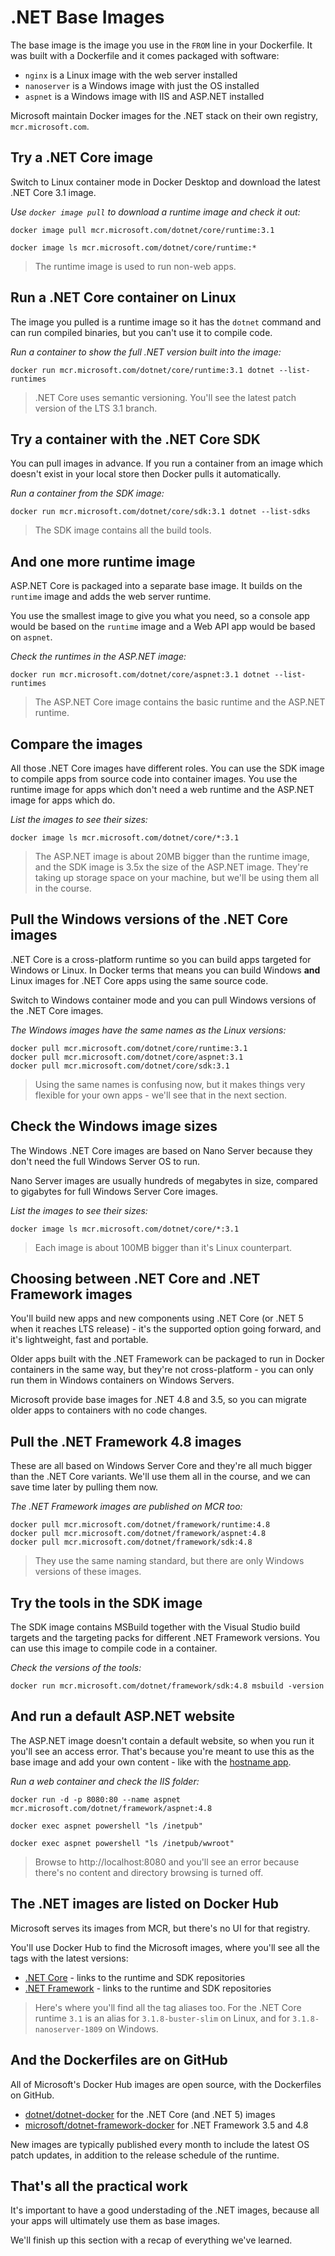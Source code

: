 # .NET Base Images



The base image is the image you use in the `FROM` line in your Dockerfile. It was built with a Dockerfile and it comes packaged with software:

- `nginx` is a Linux image with the web server installed
- `nanoserver` is a Windows image with just the OS installed
- `aspnet` is a Windows image with IIS and ASP.NET installed

Microsoft maintain Docker images for the .NET stack on their own registry, `mcr.microsoft.com`.



## Try a .NET Core image

Switch to Linux container mode in Docker Desktop and download the latest .NET Core 3.1 image.

_Use `docker image pull` to download a runtime image and check it out:_

```
docker image pull mcr.microsoft.com/dotnet/core/runtime:3.1

docker image ls mcr.microsoft.com/dotnet/core/runtime:*
```

> The runtime image is used to run non-web apps.



## Run a .NET Core container on Linux

The image you pulled is a runtime image so it has the `dotnet` command and can run compiled binaries, but you can't use it to compile code.

_Run a container to show the full .NET version built into the image:_

```
docker run mcr.microsoft.com/dotnet/core/runtime:3.1 dotnet --list-runtimes
```

> .NET Core uses semantic versioning. You'll see the latest patch version of the LTS 3.1 branch.



## Try a container with the .NET Core SDK

You can pull images in advance. If you run a container from an image which doesn't exist in your local store then Docker pulls it automatically.

_Run a container from the SDK image:_

```
docker run mcr.microsoft.com/dotnet/core/sdk:3.1 dotnet --list-sdks
```

> The SDK image contains all the build tools.



## And one more runtime image

ASP.NET Core is packaged into a separate base image. It builds on the `runtime` image and adds the web server runtime.

You use the smallest image to give you what you need, so a console app would be based on the `runtime` image and a Web API app would be based on `aspnet`.

_Check the runtimes in the ASP.NET image:_

```
docker run mcr.microsoft.com/dotnet/core/aspnet:3.1 dotnet --list-runtimes
```

> The ASP.NET Core image contains the basic runtime and the ASP.NET runtime.



## Compare the images

All those .NET Core images have different roles. You can use the SDK image to compile apps from source code into container images. You use the runtime image for apps which don't need a web runtime and the ASP.NET image for apps which do.

_List the images to see their sizes:_

```
docker image ls mcr.microsoft.com/dotnet/core/*:3.1
```

> The ASP.NET image is about 20MB bigger than the runtime image, and the SDK image is 3.5x the size of the ASP.NET image. They're taking up storage space on your machine, but we'll be using them all in the course.



## Pull the Windows versions of the .NET Core images

.NET Core is a cross-platform runtime so you can build apps targeted for Windows or Linux. In Docker terms that means you can build Windows **and** Linux images for .NET Core apps using the same source code.

Switch to Windows container mode and you can pull Windows versions of the .NET Core images.

_The Windows images have the same names as the Linux versions:_

```
docker pull mcr.microsoft.com/dotnet/core/runtime:3.1
docker pull mcr.microsoft.com/dotnet/core/aspnet:3.1
docker pull mcr.microsoft.com/dotnet/core/sdk:3.1
```

> Using the same names is confusing now, but it makes things very flexible for your own apps - we'll see that in the next section.



## Check the Windows image sizes

The Windows .NET Core images are based on Nano Server because they don't need the full Windows Server OS to run.

Nano Server images are usually hundreds of megabytes in size, compared to gigabytes for full Windows Server Core images.

_List the images to see their sizes:_

```
docker image ls mcr.microsoft.com/dotnet/core/*:3.1
```

> Each image is about 100MB bigger than it's Linux counterpart.



## Choosing between .NET Core and .NET Framework images

You'll build new apps and new components using .NET Core (or .NET 5 when it reaches LTS release) - it's the supported option going forward, and it's lightweight, fast and portable.

Older apps built with the .NET Framework can be packaged to run in Docker containers in the same way, but they're not cross-platform - you can only run them in Windows containers on Windows Servers.

Microsoft provide base images for .NET 4.8 and 3.5, so you can migrate older apps to containers with no code changes.



## Pull the .NET Framework 4.8 images

These are all based on Windows Server Core and they're all much bigger than the .NET Core variants. We'll use them all in the course, and we can save time later by pulling them now.

_The .NET Framework images are published on MCR too:_

```
docker pull mcr.microsoft.com/dotnet/framework/runtime:4.8
docker pull mcr.microsoft.com/dotnet/framework/aspnet:4.8
docker pull mcr.microsoft.com/dotnet/framework/sdk:4.8
```

> They use the same naming standard, but there are only Windows versions of these images.



## Try the tools in the SDK image

The SDK image contains MSBuild together with the Visual Studio build targets and the targeting packs for different .NET Framework versions. You can use this image to compile code in a container.

_Check the versions of the tools:_

```
docker run mcr.microsoft.com/dotnet/framework/sdk:4.8 msbuild -version
```



## And run a default ASP.NET website

The ASP.NET image doesn't contain a default website, so when you run it you'll see an access error. That's because you're meant to use this as the base image and add your own content - like with the [hostname app]().

_Run a web container and check the IIS folder:_

```
docker run -d -p 8080:80 --name aspnet mcr.microsoft.com/dotnet/framework/aspnet:4.8

docker exec aspnet powershell "ls /inetpub"

docker exec aspnet powershell "ls /inetpub/wwroot"
```

> Browse to http://localhost:8080 and you'll see an error because there's no content and directory browsing is turned off.



## The .NET images are listed on Docker Hub

Microsoft serves its images from MCR, but there's no UI for that registry.

You'll use Docker Hub to find the Microsoft images, where you'll see all the tags with the latest versions:

- [.NET Core](https://hub.docker.com/_/microsoft-dotnet) - links to the runtime and SDK repositories
- [.NET Framework](https://hub.docker.com/_/microsoft-dotnet-framework) - links to the runtime and SDK repositories

> Here's where you'll find all the tag aliases too. For the .NET Core runtime `3.1` is an alias for `3.1.8-buster-slim` on Linux, and for `3.1.8-nanoserver-1809` on Windows.



## And the Dockerfiles are on GitHub

All of Microsoft's Docker Hub images are open source, with the Dockerfiles on GitHub.

- [dotnet/dotnet-docker](https://github.com/dotnet/dotnet-docker/tree/master/src) for the .NET Core (and .NET 5) images
- [microsoft/dotnet-framework-docker](https://github.com/microsoft/dotnet-framework-docker/tree/master/src) for .NET Framework 3.5 and 4.8

New images are typically published every month to include the latest OS patch updates, in addition to the release schedule of the runtime.



## That's all the practical work

It's important to have a good understading of the .NET images, because all your apps will ultimately use them as base images.

We'll finish up this section with a recap of everything we've learned.